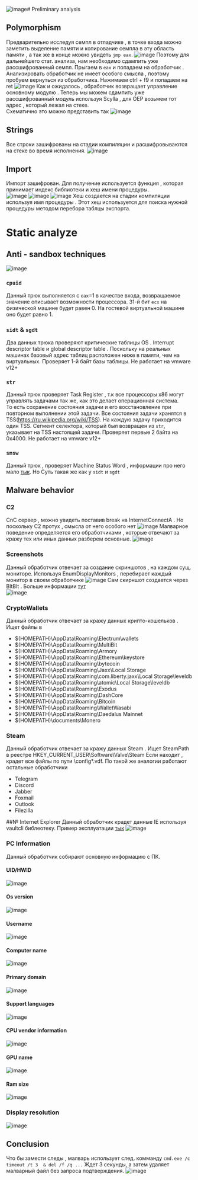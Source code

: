 ![image](https://github.com/user-attachments/assets/d073f51c-67bb-4957-b2a0-412d074e2d2e)# Preliminary analysis
## Polymorphism
Предварительно исследуя семпл в отладчике , в точке входа можно заметить выделение памяти и копирование семпла в эту область памяти , а так же в конце можно увидеть ```jmp eax```.
![image](https://github.com/user-attachments/assets/ecde3b4b-98e3-46a1-8cf1-3e1891373b8b)
Поэтому для дальнейшего стат. анализа, нам необходимо сдампить уже рассшифрованный семпл.
Прыгаем в ```eax``` и попадаем на обработчик . Анализировать обработчик не имеет особого смысла , поэтому пробуем вернуться из обработчика. Нажимаем ctrl + f9 и попадаем на ret
![image](https://github.com/user-attachments/assets/d7e591a5-b776-4184-9244-08900bc56e98)
Как и ожидалось , обработчик возвращает управление основному модулю . Теперь мы можем сдампить уже рассшифрованный модуль используя Scylla , для OEP возьмем тот адрес , который лежал на стеке.\
Схематично это можно представить так
![image](https://github.com/user-attachments/assets/851df5ca-89c4-4a4f-9e0d-f559f8d6fc08)

## Strings
Все строки зашифрованы на стадии компиляции и расшифровываются на стеке во время исполнения.
![image](https://github.com/user-attachments/assets/abfccb8e-381f-4587-bef8-8fd2b0c57ed6)

## Import
Импорт зашифрован. Для получение используется функция , которая принимает индекс библиотеки и хеш имени процедуры.\
![image](https://github.com/user-attachments/assets/aaef868f-d5f5-498e-80cc-f4c3254208ee)
![image](https://github.com/user-attachments/assets/f4d2df87-7a75-4015-9abe-9ec171731c8b)
![image](https://github.com/user-attachments/assets/4bfd06e7-5755-4dcd-90cb-a21dd1315df2)
Хеш создается на стадии компиляции используя имя процедуры . Этот хеш используется для поиска нужной процедуры методом перебора таблцы экспорта.

# Static analyze
## Anti - sandbox techniques
![image](https://github.com/user-attachments/assets/1e37f42b-b048-4610-a41d-07656fff0495)
### ```cpuid```
Данный трюк выполняется с ```eax```=1 в качестве входа, возвращаемое значение описывает возможности процессора.
31-й бит ```ecx``` на физической машине будет равен 0. На гостевой виртуальной машине оно будет равно 1.

### ```sidt``` & ```sgdt```
Два данных трюка проверяют критические таблицы OS . Interrupt descriptor table и global descriptor table . Поскольку на реальных машинах базовый адрес таблиц
расположен ниже в памяти, чем на виртуальных. Проверяет 1-й байт базы таблицы. Не работает на vmware v12+

### ```str```
Данный трюк проверяет Task Register , т.к все процессоры x86 могут управлять задачами так же, как это делает операционная система.\
То есть сохранение состояния задачи и его восстановление при повторном выполнении этой задачи. 
Все состояния задачи хранятся в TSS(https://ru.wikipedia.org/wiki/TSS). На каждую задачу приходится один TSS.
Cегмент селектора, который был возвращен из ```str```, указывает на TSS настоящей задачи.
Проверяет первые 2 байта на 0x4000. Не работает на vmware v12+

### ```smsw```
Данный трюк , проверяет Machine Status Word , информации про него мало [тык](https://github.com/rrbranco/blackhat2012/blob/master/Csrc/VMDetection/VMDetection/VMDetection.cpp#L89). Но Суть такая же как у ```sidt``` и ```sgdt```

## Malware behavior
### C2 
CnC сервер , можно увидеть поставив break на InternetConnectA . Но поскольку C2 протух , смысла от него особого нет
![image](https://github.com/user-attachments/assets/cd893220-5610-408d-9792-3010e2200fcd)
Малварное поведение определяется его обработчиками , которые отвечают за кражу тех или иных данных разберем основные.
![image](https://github.com/user-attachments/assets/3598ddae-2af3-49d2-8373-1b4cfcfcce83)

### Screenshots
Данный обработчик отвечает за создание скриншотов , на каждом сущ. мониторе. 
Используя EnumDisplayMonitors , перебирает каждый монитор в своем обработчике
![image](https://github.com/user-attachments/assets/11dce231-fa9e-43a1-918c-522b4d03bc57)
Сам скирншот создается через BltBlt . Больше информации [тут](https://www.unknowncheats.me/forum/battlefield-1-a/188209-bitblt-screenshots.html) \
![image](https://github.com/user-attachments/assets/17bb891c-1e7a-41ea-ba7b-ccf97c76d493)

### CryptoWallets
Данный обработчик отвечает за кражу данных крипто-кошельков . Ищет файлы в
* $(HOMEPATH)\AppData\Roaming\Electrum\wallets
* $(HOMEPATH)\AppData\Roaming\MultiBit
* $(HOMEPATH)\AppData\Roaming\Armory
* $(HOMEPATH)\AppData\Roaming\Ethereum\keystore
* $(HOMEPATH)\AppData\Roaming\bytecoin
* $(HOMEPATH)\AppData\Roaming\Jaxx\Local Storage
* $(HOMEPATH)\AppData\Roaming\com.liberty.jaxx\Local Storage\leveldb
* $(HOMEPATH)\AppData\Roaming\atomic\Local Storage\leveldb
* $(HOMEPATH)\AppData\Roaming\Exodus
* $(HOMEPATH)\AppData\Roaming\DashCore
* $(HOMEPATH)\AppData\Roaming\Bitcoin
* $(HOMEPATH)\AppData\Roaming\WalletWasabi
* $(HOMEPATH)\AppData\Roaming\Daedalus Mainnet
* $(HOMEPATH)\documents\Monero

### Steam
Данный обработчик отвечает за кражу данных Steam . Ищет SteamPath в реестре HKEY_CURRENT_USER\Software\Valve\Steam 
Если находит , крадет все файлы по пути \config\*.vdf. По такой же аналогии работают остальные обработчики
* Telegram
* Discord
* Jabber
* Foxmail
* Outlook
* Filezilla

##№ Internet Explorer
Данный обработчик крадет данные IE используя vaultcli библеотеку. Пример эксплуатации [тык](https://github.com/twelvesec/passcat/blob/master/passcat/libvaultie.cpp#L148)
![image](https://github.com/user-attachments/assets/cbd3f5b5-46cc-4abf-862d-551755f4a5f2)

### PC Information
Данный обработчик собирают основную информацию с ПК.
#### UID/HWID
![image](https://github.com/user-attachments/assets/e5625998-96c3-419e-803e-88e1170accd3)
#### Os version 
![image](https://github.com/user-attachments/assets/10101eef-756c-4367-8219-261eb83dcd1f)
#### Username
![image](https://github.com/user-attachments/assets/7ed29bb9-a68e-44ab-a52a-1f106d69b8ca)
#### Computer name
![image](https://github.com/user-attachments/assets/89b49843-2d0c-42f5-b7c1-dba1c4ac7054)
#### Primary domain
![image](https://github.com/user-attachments/assets/3ca5b359-7aa2-44ba-b0e9-93cd7d4cdbb8)
#### Support languages
![image](https://github.com/user-attachments/assets/39262732-b321-43fa-8e1e-3dc3e2b707b9)
#### CPU vendor information
![image](https://github.com/user-attachments/assets/163895cf-8661-485a-82c9-810e4dc80d35)
#### GPU name
![image](https://github.com/user-attachments/assets/d3487756-25fa-4d4e-800c-08a07506d340)
#### Ram size
![image](https://github.com/user-attachments/assets/5669315d-e2c8-448c-b64d-dee23cbd8280)
### Display resolution
![image](https://github.com/user-attachments/assets/bbb89e6e-4abe-4b9f-bd15-a4b882d412d1)

## Conclusion
Что бы замести следы , малварь использует след. комманду ```cmd.exe /c timeout /t 3  & del /f /q ...```
Ждет 3 секунды, а затем удаляет малварный файл без запроса подтверждения.
![image](https://github.com/user-attachments/assets/2b010885-31af-46a5-94ca-32972d857e33)
